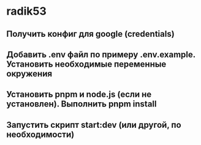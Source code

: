 # radik53

## Получить конфиг для google (credentials)

## Добавить .env файл по примеру .env.example. Установить необходимые переменные окружения

## Установить pnpm и node.js (если не установлен). Выполнить pnpm install

## Запустить скрипт start:dev (или другой, по необходимости)

<!-- sudo launchctl bootout system /Library/LaunchDaemons/radik53.autostart.plist -->
<!-- sudo launchctl bootstrap system /Library/LaunchDaemons/radik53.autostart.plist -->

